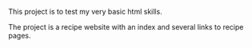 This project is to test my very basic html skills. 

The project is a recipe website with an index and several links to recipe pages.
 